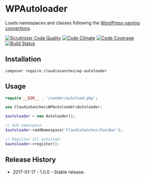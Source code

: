 # WPAutoloader

Loads namespaces and classes following the [WordPress naming convertions](https://make.wordpress.org/core/handbook/best-practices/coding-standards/php/#naming-conventions).

[![Scrutinizer Code Quality](https://scrutinizer-ci.com/g/claudiosanches/wp-autoloader/badges/quality-score.png?b=master)](https://scrutinizer-ci.com/g/claudiosanches/wp-autoloader/?branch=master)
[![Code Climate](https://codeclimate.com/github/claudiosanches/wp-autoloader/badges/gpa.svg)](https://codeclimate.com/github/claudiosanches/wp-autoloader)
[![Code Coverage](https://scrutinizer-ci.com/g/claudiosanches/wp-autoloader/badges/coverage.png?b=master)](https://scrutinizer-ci.com/g/claudiosanches/wp-autoloader/?branch=master)
[![Build Status](https://travis-ci.org/claudiosanches/wp-autoloader.svg?branch=master)](https://travis-ci.org/claudiosanches/wp-autoloader)

## Installation

```
composer require claudiosanches/wp-autoloader
```

## Usage

```php
require __DIR__ . '/vendor/autoload.php';

use ClaudioSanches\WPAutoloader\Autoloader;

$autoloader = new Autoloader();

// Add namespace.
$autoloader->addNamespace('ClaudioSanches\Foo\Bar');

// Register all autoload.
$autoloader->register();
```

## Release History

- 2017-01-17 - 1.0.0 - Stable release.

